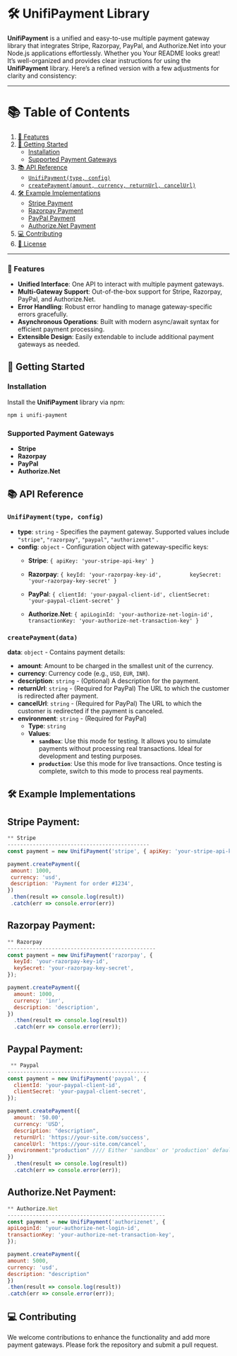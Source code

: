 ﻿

# 🛠️ UnifiPayment Library

**UnifiPayment** is a unified and easy-to-use multiple payment gateway library that integrates Stripe, Razorpay, PayPal, and Authorize.Net into your Node.js applications effortlessly. Whether you
Your README looks great! It’s well-organized and provides clear instructions for using the **UnifiPayment** library. Here’s a refined version with a few adjustments for clarity and consistency:

----------

# 📚 Table of Contents

1.  [🌟 Features](#-features)
2.  [🚀 Getting Started](#-getting-started)
    -   [Installation](#installation)
    -   [Supported Payment Gateways](#supported-payment-gateways)
3.  [📚 API Reference](#-api-reference)
    -   [`UnifiPayment(type, config)`](#unifipaymenttype-config)
    -   [`createPayment(amount, currency, returnUrl, cancelUrl)`](#createpaymentamount-currency-returnurl-cancelurl)
4.  [🛠️ Example Implementations](#-example-implementations)
    -   [Stripe Payment](#stripe-payment)
    -   [Razorpay Payment](#razorpay-payment)
    -   [PayPal Payment](#paypal-payment)
    -   [Authorize.Net Payment](#authorize-net-payment)
5.  [💻 Contributing](#-contributing)
6.  [🔧 License](#-license)

----------

### 🌟 Features

-   **Unified Interface**: One API to interact with multiple payment gateways.
-   **Multi-Gateway Support**: Out-of-the-box support for Stripe, Razorpay, PayPal, and Authorize.Net.
-   **Error Handling**: Robust error handling to manage gateway-specific errors gracefully.
-   **Asynchronous Operations**: Built with modern async/await syntax for efficient payment processing.
-   **Extensible Design**: Easily extendable to include additional payment gateways as needed.

## 🚀 Getting Started

### Installation

Install the **UnifiPayment** library via npm:
```bash 
npm i unifi-payment
```
### Supported Payment Gateways

-   **Stripe**
-   **Razorpay**
-   **PayPal**
-   **Authorize.Net**
  
  
   
## 📚 API Reference

### `UnifiPayment(type, config)`

-   **type**: `string` - Specifies the payment gateway. Supported values include `"stripe"`, `"razorpay"`, `"paypal"`, `"authorizenet"` .
-   **config**: `object` - Configuration object with gateway-specific keys:
    -   **Stripe**: `{ apiKey: 'your-stripe-api-key' }`
   
    
    -   **Razorpay**: `{ keyId: 'your-razorpay-key-id',        
 keySecret: 'your-razorpay-key-secret' }`
 
    -   **PayPal**: `{ clientId: 'your-paypal-client-id', clientSecret: 'your-paypal-client-secret' }`
   
    -   **Authorize.Net**: `{ apiLoginId: 'your-authorize-net-login-id', transactionKey: 'your-authorize-net-transaction-key' }`
 

### `createPayment(data)`

**data**: `object` - Contains payment details:

-   **amount**: Amount to be charged in the smallest unit of the currency.
-   **currency**: Currency code (e.g., `USD`, `EUR`, `INR`).
-   **description**: `string` - (Optional) A description for the payment.
-   **returnUrl**: `string` - (Required for PayPal) The URL to which the customer is redirected after payment.
-   **cancelUrl**: `string` - (Required for PayPal) The URL to which the customer is redirected if the payment is canceled.
-   **environment**: `string` - (Required for PayPal)
    -   **Type**: `string`
    -   **Values**:
        -   **`sandbox`**: Use this mode for testing. It allows you to simulate payments without processing real transactions. Ideal for development and testing purposes.
        -   **`production`**: Use this mode for live transactions. Once testing is complete, switch to this mode to process real payments.

 
## **🛠️ Example Implementations**
 ## Stripe Payment:
 
 ```javascript 
** Stripe
---------------------------------------------
const payment = new UnifiPayment('stripe', { apiKey: 'your-stripe-api-key' });

payment.createPayment({
  amount: 1000,
  currency: 'usd',
  description: 'Payment for order #1234',
})
  .then(result => console.log(result))
  .catch(err => console.error(err))
  ````
  
  ## Razorpay Payment:
```javascript
** Razorpay
-----------------------------------------------
const payment = new UnifiPayment('razorpay', {
  keyId: 'your-razorpay-key-id',
  keySecret: 'your-razorpay-key-secret',
});

payment.createPayment({
  amount: 1000,
  currency: 'inr',
  description: 'description',
})
  .then(result => console.log(result))
  .catch(err => console.error(err));

````

## Paypal Payment:
```javascript
 ** Paypal
---------------------------------------------
const payment = new UnifiPayment('paypal', {
  clientId: 'your-paypal-client-id',
  clientSecret: 'your-paypal-client-secret',
});

payment.createPayment({
  amount: '50.00',
  currency: 'USD',
  description: "description",
  returnUrl: 'https://your-site.com/success',
  cancelUrl: 'https://your-site.com/cancel',
  environment:"production" //// Either 'sandbox' or 'production' default is "sandbox"
})
  .then(result => console.log(result))
  .catch(err => console.error(err));
  ````
  
  ## Authorize.Net Payment:
  ```javascript
** Authorize.Net
--------------------------------------------------
const payment = new UnifiPayment('authorizenet', {
  apiLoginId: 'your-authorize-net-login-id',
  transactionKey: 'your-authorize-net-transaction-key',
});

payment.createPayment({
  amount: 5000,
  currency: 'usd',
  description: "description"
})
  .then(result => console.log(result))
  .catch(err => console.error(err));

````


## 💻 Contributing

We welcome contributions to enhance the functionality and add more payment gateways. Please fork the repository and submit a pull request.
